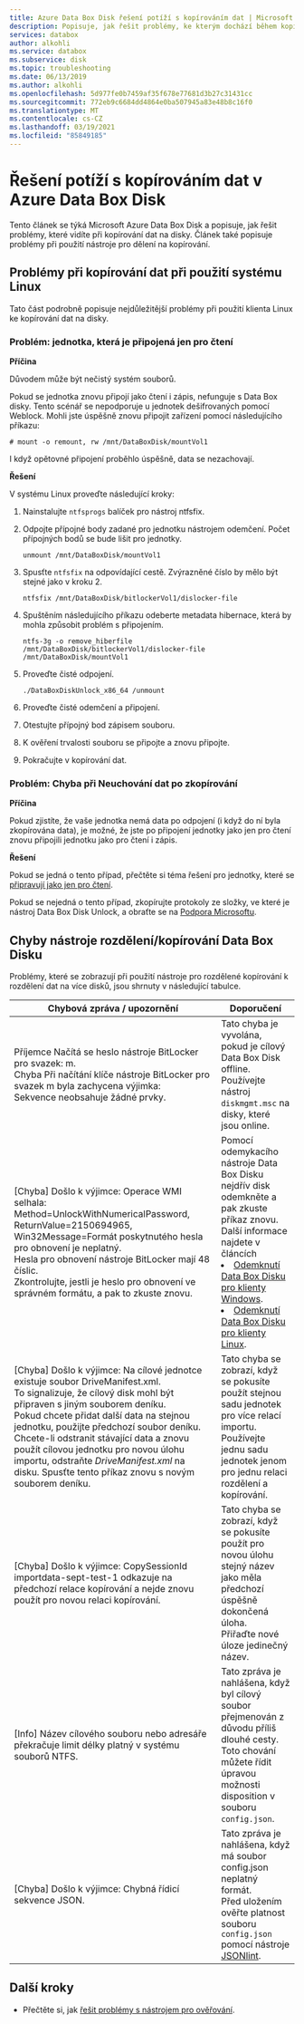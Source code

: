 ```yaml
---
title: Azure Data Box Disk řešení potíží s kopírováním dat | Microsoft Docs
description: Popisuje, jak řešit problémy, ke kterým dochází během kopírování dat v Azure Data Box Disk pomocí protokolů.
services: databox
author: alkohli
ms.service: databox
ms.subservice: disk
ms.topic: troubleshooting
ms.date: 06/13/2019
ms.author: alkohli
ms.openlocfilehash: 5d977fe0b7459af35f678e77681d3b27c31431cc
ms.sourcegitcommit: 772eb9c6684dd4864e0ba507945a83e48b8c16f0
ms.translationtype: MT
ms.contentlocale: cs-CZ
ms.lasthandoff: 03/19/2021
ms.locfileid: "85849185"
---
```

# <a name="troubleshoot-data-copy-issues-in-azure-data-box-disk"></a>Řešení potíží s kopírováním dat v Azure Data Box Disk

Tento článek se týká Microsoft Azure Data Box Disk a popisuje, jak řešit problémy, které vidíte při kopírování dat na disky. Článek také popisuje problémy při použití nástroje pro dělení na kopírování.


## <a name="data-copy-issues-when-using-a-linux-system"></a>Problémy při kopírování dat při použití systému Linux

Tato část podrobně popisuje nejdůležitější problémy při použití klienta Linux ke kopírování dat na disky.

### <a name="issue-drive-getting-mounted-as-read-only"></a>Problém: jednotka, která je připojená jen pro čtení
 
**Příčina** 

Důvodem může být nečistý systém souborů.

Pokud se jednotka znovu připojí jako čtení i zápis, nefunguje s Data Box disky. Tento scénář se nepodporuje u jednotek dešifrovaných pomocí Weblock. Mohli jste úspěšně znovu připojit zařízení pomocí následujícího příkazu:

```
# mount -o remount, rw /mnt/DataBoxDisk/mountVol1
```

I když opětovné připojení proběhlo úspěšně, data se nezachovají.

**Řešení**

V systému Linux proveďte následující kroky:

1. Nainstalujte `ntfsprogs` balíček pro nástroj ntfsfix.
2. Odpojte přípojné body zadané pro jednotku nástrojem odemčení. Počet přípojných bodů se bude lišit pro jednotky.

    ```
    unmount /mnt/DataBoxDisk/mountVol1
    ```

3. Spusťte `ntfsfix` na odpovídající cestě. Zvýrazněné číslo by mělo být stejné jako v kroku 2.

    ```
    ntfsfix /mnt/DataBoxDisk/bitlockerVol1/dislocker-file
    ```

4. Spuštěním následujícího příkazu odeberte metadata hibernace, která by mohla způsobit problém s připojením.

    ```
    ntfs-3g -o remove_hiberfile /mnt/DataBoxDisk/bitlockerVol1/dislocker-file /mnt/DataBoxDisk/mountVol1
    ```

5. Proveďte čisté odpojení.

    ```
    ./DataBoxDiskUnlock_x86_64 /unmount
    ```

6. Proveďte čisté odemčení a připojení.
7. Otestujte přípojný bod zápisem souboru.
8. K ověření trvalosti souboru se připojte a znovu připojte.
9. Pokračujte v kopírování dat.
 
### <a name="issue-error-with-data-not-persisting-after-copy"></a>Problém: Chyba při Neuchování dat po zkopírování
 
**Příčina** 

Pokud zjistíte, že vaše jednotka nemá data po odpojení (i když do ní byla zkopírována data), je možné, že jste po připojení jednotky jako jen pro čtení znovu připojili jednotku jako pro čtení i zápis.

**Řešení**
 
Pokud se jedná o tento případ, přečtěte si téma řešení pro jednotky, které se [připravují jako jen pro čtení](#issue-drive-getting-mounted-as-read-only).

Pokud se nejedná o tento případ, zkopírujte protokoly ze složky, ve které je nástroj Data Box Disk Unlock, a obraťte se na [Podpora Microsoftu](data-box-disk-contact-microsoft-support.md).


## <a name="data-box-disk-split-copy-tool-errors"></a>Chyby nástroje rozdělení/kopírování Data Box Disku

Problémy, které se zobrazují při použití nástroje pro rozdělené kopírování k rozdělení dat na více disků, jsou shrnuty v následující tabulce.

|Chybová zpráva / upozornění |Doporučení |
|---------|---------|
|Příjemce Načítá se heslo nástroje BitLocker pro svazek: m. <br>Chyba Při načítání klíče nástroje BitLocker pro svazek m byla zachycena výjimka:<br> Sekvence neobsahuje žádné prvky.|Tato chyba je vyvolána, pokud je cílový Data Box Disk offline. <br> Používejte nástroj `diskmgmt.msc` na disky, které jsou online.|
|[Chyba] Došlo k výjimce: Operace WMI selhala:<br> Method=UnlockWithNumericalPassword, ReturnValue=2150694965, <br>Win32Message=Formát poskytnutého hesla pro obnovení je neplatný. <br>Hesla pro obnovení nástroje BitLocker mají 48 číslic. <br>Zkontrolujte, jestli je heslo pro obnovení ve správném formátu, a pak to zkuste znovu.|Pomocí odemykacího nástroje Data Box Disku nejdřív disk odemkněte a pak zkuste příkaz znovu. Další informace najdete v článcích <li> [Odemknutí Data Box Disku pro klienty Windows](data-box-disk-deploy-set-up.md#unlock-disks-on-windows-client). </li><li> [Odemknutí Data Box Disku pro klienty Linux](data-box-disk-deploy-set-up.md#unlock-disks-on-linux-client). </li>|
|[Chyba] Došlo k výjimce: Na cílové jednotce existuje soubor DriveManifest.xml. <br> To signalizuje, že cílový disk mohl být připraven s jiným souborem deníku. <br>Pokud chcete přidat další data na stejnou jednotku, použijte předchozí soubor deníku. Chcete-li odstranit stávající data a znovu použít cílovou jednotku pro novou úlohu importu, odstraňte *DriveManifest.xml* na disku. Spusťte tento příkaz znovu s novým souborem deníku.| Tato chyba se zobrazí, když se pokusíte použít stejnou sadu jednotek pro více relací importu. <br> Používejte jednu sadu jednotek jenom pro jednu relaci rozdělení a kopírování.|
|[Chyba] Došlo k výjimce: CopySessionId importdata-sept-test-1 odkazuje na předchozí relace kopírování a nejde znovu použít pro novou relaci kopírování.|Tato chyba se zobrazí, když se pokusíte použít pro novou úlohu stejný název jako měla předchozí úspěšně dokončená úloha.<br> Přiřaďte nové úloze jedinečný název.|
|[Info] Název cílového souboru nebo adresáře překračuje limit délky platný v systému souborů NTFS. |Tato zpráva je nahlášena, když byl cílový soubor přejmenován z důvodu příliš dlouhé cesty.<br> Toto chování můžete řídit úpravou možnosti disposition v souboru `config.json`.|
|[Chyba] Došlo k výjimce: Chybná řídicí sekvence JSON. |Tato zpráva je nahlášena, když má soubor config.json neplatný formát. <br> Před uložením ověřte platnost souboru `config.json` pomocí nástroje [JSONlint](https://jsonlint.com/).|


## <a name="next-steps"></a>Další kroky

- Přečtěte si, jak [řešit problémy s nástrojem pro ověřování](data-box-disk-troubleshoot.md).
